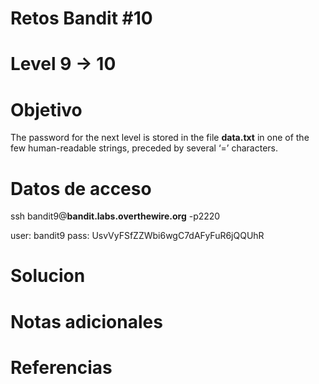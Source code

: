 # Retos Bandit  #10
# Level 9  -> 10

# Objetivo
The password for the next level is stored in the file **data.txt** in one of the few human-readable strings, preceded by several ‘=’ characters.

# Datos de acceso
ssh bandit9@**bandit.labs.overthewire.org** -p2220

user: bandit9
pass: UsvVyFSfZZWbi6wgC7dAFyFuR6jQQUhR

# Solucion 

# Notas adicionales


# Referencias 